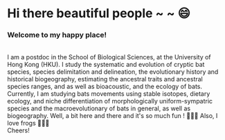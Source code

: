 # Hi there beautiful people ~ ~ 😄
### Welcome to my happy place!
<br />
I am a postdoc in the School of Biological Sciences, at the University of Hong Kong (HKU). I study the systematic and evolution of cryptic bat species, species delimitation and delineation, the evolutionary history and historical biogeography, estimating the ancestral traits and ancestral species ranges, and as well as bioacoustic, and the ecology of bats. Currently, I am studying bats movements using stable isotopes, dietary ecology, and niche differentiation of morphologically uniform-sympatric species and the macroevolutionary of bats in general, as well as biogeography. Well, a bit here and there and it's so much fun ! 🦇🦇🦇 Also, I love frogs 🐸🐸🐸
<br />
Cheers!


